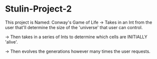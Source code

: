 # Stulin-Project-2
This project is Named: Conway's Game of Life
-> Takes in an Int from the user that'll determine the size of the 'universe' that user can control.

-> Then takes in a series of Ints to determine which cells are INITIALLY 'alive'.

-> Then evolves the generations however many times the user requests.